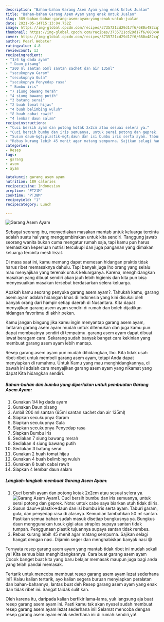 ```yaml
---
description: "Bahan-bahan Garang Asem Ayam yang enak Untuk Jualan"
title: "Bahan-bahan Garang Asem Ayam yang enak Untuk Jualan"
slug: 589-bahan-bahan-garang-asem-ayam-yang-enak-untuk-jualan
date: 2021-05-14T15:13:04.752Z
image: https://img-global.cpcdn.com/recipes/3735721cd29d17f6/680x482cq70/garang-asem-ayam-foto-resep-utama.jpg
thumbnail: https://img-global.cpcdn.com/recipes/3735721cd29d17f6/680x482cq70/garang-asem-ayam-foto-resep-utama.jpg
cover: https://img-global.cpcdn.com/recipes/3735721cd29d17f6/680x482cq70/garang-asem-ayam-foto-resep-utama.jpg
author: Pearl Webster
ratingvalue: 4.8
reviewcount: 13
recipeingredient:
- "1/4 kg dada ayam"
- " Daun pisang"
- "200 ml santan 65ml santan sachet dan air 135ml"
- "secukupnya Garam"
- "secukupnya Gula"
- "secukupnya Penyedap rasa"
- " Bumbu iris"
- "7 siung bawang merah"
- "4 siung bawang putih"
- "3 batang serai"
- "2 buah tomat hijau"
- "4 buah belimbing wuluh"
- "8 buah cabai rawit"
- "4 lembar daun salam"
recipeinstructions:
- "Cuci bersih ayam dan potong kotak 2x2cm atau sesuai selera ya."
- "Cuci bersih bumbu dan iris semuanya, untuk serai potong dan geprek. Note: untuk cabe saya biarkan utuh tidak diiris."
- "Susun daun-&gt;plastik-&gt;daun dan isi bumbu iris serta ayam. Taburi garam, gula, dan penyedap rasa di atasnya. Kemudian tambahkan 50 ml santan. Pastikan semua bahan sudah masuk disetiap bungkusnya ya. Bungkus daun menggunakan tusuk gigi atau straples supaya santan tidak tumpah. Penggunaan plastik tujuannya supaya santan tidak rembes."
- "Rebus kurang lebih 45 menit agar matang sempurna. Sajikan selagi hangat dengan nasi. Dijamin seger dan menghabiskan banyak nasi 😁"
categories:
- Resep
tags:
- garang
- asem
- ayam

katakunci: garang asem ayam 
nutrition: 189 calories
recipecuisine: Indonesian
preptime: "PT21M"
cooktime: "PT38M"
recipeyield: "1"
recipecategory: Lunch

---
```



![Garang Asem Ayam](https://img-global.cpcdn.com/recipes/3735721cd29d17f6/680x482cq70/garang-asem-ayam-foto-resep-utama.jpg)

Sebagai seorang ibu, menyediakan masakan mantab untuk keluarga tercinta adalah suatu hal yang menggembirakan untuk kita sendiri. Tanggung jawab seorang  wanita bukan cuma mengatur rumah saja, tapi kamu pun harus memastikan keperluan nutrisi tercukupi dan juga panganan yang dimakan keluarga tercinta mesti lezat.

Di masa  saat ini, kamu memang dapat memesan hidangan praktis tidak harus ribet memasaknya dahulu. Tapi banyak juga lho orang yang selalu mau menyajikan yang terenak untuk keluarganya. Karena, menghidangkan masakan yang dibuat sendiri akan jauh lebih higienis dan kita pun bisa menyesuaikan masakan tersebut berdasarkan selera keluarga. 



Apakah kamu seorang penyuka garang asem ayam?. Tahukah kamu, garang asem ayam adalah hidangan khas di Indonesia yang kini disukai oleh banyak orang dari hampir setiap daerah di Nusantara. Kita dapat menyajikan garang asem ayam sendiri di rumah dan boleh dijadikan hidangan favoritmu di akhir pekan.

Kamu jangan bingung jika kamu ingin menyantap garang asem ayam, lantaran garang asem ayam mudah untuk ditemukan dan juga kamu pun dapat membuatnya sendiri di tempatmu. garang asem ayam dapat dibuat lewat beragam cara. Sekarang sudah banyak banget cara kekinian yang membuat garang asem ayam lebih mantap.

Resep garang asem ayam pun mudah dihidangkan, lho. Kita tidak usah ribet-ribet untuk membeli garang asem ayam, tetapi Anda dapat menyiapkan di rumahmu. Untuk Kamu yang mau menghidangkannya, di bawah ini adalah cara menyajikan garang asem ayam yang nikamat yang dapat Kita hidangkan sendiri.

<!--inarticleads1-->

##### Bahan-bahan dan bumbu yang diperlukan untuk pembuatan Garang Asem Ayam:

1. Gunakan 1/4 kg dada ayam
1. Gunakan  Daun pisang
1. Ambil 200 ml santan (65ml santan sachet dan air 135ml)
1. Siapkan secukupnya Garam
1. Siapkan secukupnya Gula
1. Siapkan secukupnya Penyedap rasa
1. Siapkan  Bumbu iris
1. Sediakan 7 siung bawang merah
1. Sediakan 4 siung bawang putih
1. Sediakan 3 batang serai
1. Gunakan 2 buah tomat hijau
1. Gunakan 4 buah belimbing wuluh
1. Gunakan 8 buah cabai rawit
1. Siapkan 4 lembar daun salam




<!--inarticleads2-->

##### Langkah-langkah membuat Garang Asem Ayam:

1. Cuci bersih ayam dan potong kotak 2x2cm atau sesuai selera ya.
<img src="https://img-global.cpcdn.com/steps/90fce0d2b80ec1db/160x128cq70/garang-asem-ayam-langkah-memasak-1-foto.jpg" alt="Garang Asem Ayam">1. Cuci bersih bumbu dan iris semuanya, untuk serai potong dan geprek. Note: untuk cabe saya biarkan utuh tidak diiris.
1. Susun daun-&gt;plastik-&gt;daun dan isi bumbu iris serta ayam. Taburi garam, gula, dan penyedap rasa di atasnya. Kemudian tambahkan 50 ml santan. Pastikan semua bahan sudah masuk disetiap bungkusnya ya. Bungkus daun menggunakan tusuk gigi atau straples supaya santan tidak tumpah. Penggunaan plastik tujuannya supaya santan tidak rembes.
1. Rebus kurang lebih 45 menit agar matang sempurna. Sajikan selagi hangat dengan nasi. Dijamin seger dan menghabiskan banyak nasi 😁




Ternyata resep garang asem ayam yang mantab tidak ribet ini mudah sekali ya! Kita semua bisa menghidangkannya. Cara buat garang asem ayam Cocok banget buat kita yang baru belajar memasak maupun juga bagi anda yang telah pandai memasak.

Tertarik untuk mencoba membuat resep garang asem ayam lezat sederhana ini? Kalau kalian tertarik, ayo kalian segera buruan menyiapkan peralatan dan bahan-bahannya, lantas buat deh Resep garang asem ayam yang enak dan tidak ribet ini. Sangat taidak sulit kan. 

Oleh karena itu, daripada kalian berfikir lama-lama, yuk langsung aja buat resep garang asem ayam ini. Pasti kamu tak akan nyesel sudah membuat resep garang asem ayam lezat sederhana ini! Selamat mencoba dengan resep garang asem ayam enak sederhana ini di rumah sendiri,ya!.

